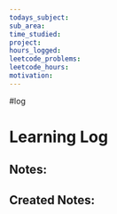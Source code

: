 ```yaml
---
todays_subject: 
sub_area: 
time_studied: 
project: 
hours_logged: 
leetcode_problems: 
leetcode_hours: 
motivation:
---
```

#log 
# Learning Log
**Notes**:
- 

**Created Notes**:
- 